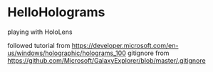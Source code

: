 # HelloHolograms
playing with HoloLens

followed tutorial from https://developer.microsoft.com/en-us/windows/holographic/holograms_100 
gitignore from https://github.com/Microsoft/GalaxyExplorer/blob/master/.gitignore
